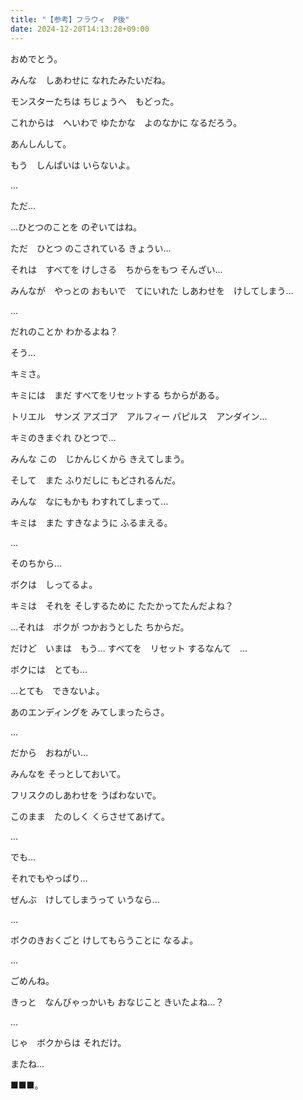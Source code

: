 ```yaml
---
title: "【参考】フラウィ　P後"
date: 2024-12-20T14:13:28+09:00
---
```

おめでとう。

みんな　しあわせに
なれたみたいだね。

モンスターたちは
ちじょうへ　もどった。

これからは　へいわで
ゆたかな　よのなかに
なるだろう。

あんしんして。

もう　しんぱいは
いらないよ。

…

ただ…

…ひとつのことを
のぞいてはね。

ただ　ひとつ
のこされている
きょうい…

それは　すべてを
けしさる　ちからをもつ
そんざい…

みんなが　やっとの
おもいで　てにいれた
しあわせを　けしてしまう…

…

だれのことか
わかるよね？

そう…

キミさ。

キミには　まだ
すべてをリセットする
ちからがある。

トリエル　サンズ
アズゴア　アルフィー
パピルス　アンダイン…

キミのきまぐれ
ひとつで…

みんな
この　じかんじくから
きえてしまう。

そして　また
ふりだしに
もどされるんだ。

みんな　なにもかも
わすれてしまって…

キミは　また
すきなように
ふるまえる。

…

そのちから…

ボクは　しってるよ。

キミは　それを
そしするために
たたかってたんだよね？

…それは　ボクが
つかおうとした
ちからだ。

だけど　いまは　もう…
すべてを　リセット
するなんて　…

ボクには　とても…

…とても　できないよ。

あのエンディングを
みてしまったらさ。

…

だから　おねがい…

みんなを
そっとしておいて。

フリスクのしあわせを
うばわないで。

このまま　たのしく
くらさせてあげて。

…

でも…

それでもやっぱり…

ぜんぶ　けしてしまうって
いうなら…

…

ボクのきおくごと
けしてもらうことに
なるよ。

…

ごめんね。

きっと　なんびゃっかいも
おなじこと
きいたよね…？

…

じゃ　ボクからは
それだけ。

またね…

■■■。
